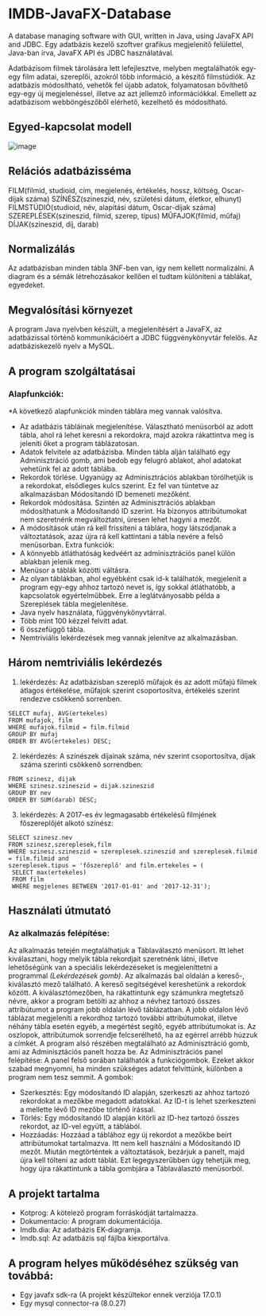 # IMDB-JavaFX-Database
A database managing software with GUI, written in Java, using JavaFX API and JDBC.
Egy adatbázis kezelő szoftver grafikus megjelenítő felülettel, Java-ban írva, JavaFX API és JDBC használatával.


Adatbázisom filmek tárolására lett lefejlesztve, melyben megtalálhatók egy-egy film adatai, szereplői, 
azokról több információ, a készítő filmstúdiók. Az adatbázis módosítható, vehetők fel újabb adatok, 
folyamatosan bővíthető egy-egy új megjelenéssel, illetve az azt jellemző információkkal. Emellett az 
adatbázisom webböngészőből elérhető, kezelhető és módosítható. 

## Egyed-kapcsolat modell
![image](https://user-images.githubusercontent.com/86327017/169144707-98ba52b8-8483-4fe1-b7cf-8850f52ac742.png)



## Relációs adatbázisséma 
FILM(filmid, studioid, cím, megjelenés, értékelés, hossz, költség, Oscar-díjak száma) 
SZÍNÉSZ(szineszid, név, születési dátum, életkor, elhunyt) 
FILMSTÚDIÓ(studioid, név, alapítási dátum, Oscar-díjak száma) 
SZEREPLÉSEK(szineszid, filmid, szerep, típus) 
MŰFAJOK(filmid, műfaj) 
DÍJAK(szineszid, díj, darab) 
 
 
## Normalizálás 
Az adatbázisban minden tábla 3NF-ben van, így nem kellett normalizálni. A diagram és a sémák 
létrehozásakor kellően el tudtam különíteni a táblákat, egyedeket. 


## Megvalósítási környezet 
A program Java nyelvben készült, a megjelenítésért a JavaFX, az adatbázissal történő kommunikációért a 
JDBC függvénykönyvtár felelős. Az adatbáziskezelő nyelv a MySQL. 


## A program szolgáltatásai 
### Alapfunkciók:

*A következő alapfunkciók minden táblára meg vannak valósítva.
- Az adatbázis tábláinak megjelenítése. 
Választható menüsorból az adott tábla, ahol rá lehet keresni a rekordokra, majd azokra 
rákattintva meg is jeleníti őket a program táblázatosan. 
- Adatok felvitele az adatbázisba. 
Minden tábla alján található egy Adminisztráció gomb, ami bedob egy felugró ablakot, ahol 
adatokat vehetünk fel az adott táblába. 
- Rekordok törlése. 
Ugyanúgy az Adminisztrációs ablakban törölhetjük is a rekordokat, elsődleges kulcs szerint. Ez fel 
van tüntetve az alkalmazásban Módosítandó ID bemeneti mezőként. 
- Rekordok módosítása. 
Szintén az Adminisztrációs ablakban módosíthatunk a Módosítandó ID szerint. Ha bizonyos 
attribútumokat nem szeretnénk megváltoztatni, üresen lehet hagyni a mezőt. 
- A módosítások után rá kell frissíteni a táblára, hogy látszódjanak a változtatások, azaz újra rá 
kell kattintani a tábla nevére a felső menüsorban. 
Extra funkciók: 
- A könnyebb átláthatóság kedvéért az adminisztrációs panel külön ablakban jelenik meg. 
- Menüsor a táblák közötti váltásra. 
- Az olyan táblákban, ahol egyébként csak id-k találhatók, megjelenít a program egy-egy ahhoz 
tartozó nevet is, így sokkal átláthatóbb, a kapcsolatok egyértelműbbek. Erre a leglátványosabb 
példa a Szereplések tábla megjelenítése. 
- Java nyelv használata, függvénykönyvtárral. 
- Több mint 100 kézzel felvitt adat. 
- 6 összefüggő tábla. 
- Nemtriviális lekérdezések meg vannak jelenítve az alkalmazásban. 
 

## Három nemtriviális lekérdezés 
1. lekérdezés: Az adatbázisban szereplő műfajok és az adott műfajú filmek átlagos 
értékelése, műfajok szerint csoportosítva, értékelés szerint rendezve csökkenő 
sorrenben.
```
SELECT mufaj, AVG(ertekeles) 
FROM mufajok, film 
WHERE mufajok.filmid = film.filmid 
GROUP BY mufaj 
ORDER BY AVG(ertekeles) DESC; 
```
2. lekérdezés: A színészek díjainak száma, név szerint csoportosítva, díjak száma szerinti csökkenő sorrendben:
```SELECT nev, SUM(darab) 
FROM szinesz, dijak 
WHERE szinesz.szineszid = dijak.szineszid 
GROUP BY nev 
ORDER BY SUM(darab) DESC;
```
3. lekérdezés: A 2017-es év legmagasabb értékelésű filmjének főszereplőjét alkotó színész: 
```
SELECT szinesz.nev 
FROM szinesz,szereplesek,film 
WHERE szinesz.szineszid = szereplesek.szineszid and szereplesek.filmid = film.filmid and 
szereplesek.tipus = 'főszereplő' and film.ertekeles = ( 
 SELECT max(ertekeles) 
 FROM film 
 WHERE megjelenes BETWEEN '2017-01-01' and '2017-12-31'); 
 ```


## Használati útmutató 
### Az alkalmazás felépítése: 
Az alkalmazás tetején megtalálhatjuk a Táblaválasztó menüsort. Itt lehet kiválasztani, hogy melyik tábla 
rekordjait szeretnénk látni, illetve lehetőségünk van a speciális lekérdezéseket is megjeleníttetni a 
programmal *(Lekérdezések gomb)*. 
Az alkalmazás bal oldalán a kereső-, kiválasztó mező található. A kereső segítségével kereshetünk a 
rekordok között. A kiválasztómezőben, ha rákattintunk egy számunkra megtetsző névre, akkor a 
program betölti az ahhoz a névhez tartozó összes attribútumot a program jobb oldalán lévő táblázatban. 
A jobb oldalon lévő táblázat megjeleníti a rekordhoz tartozó további attribútumokat, illetve néhány 
tábla esetén egyéb, a megértést segítő, egyéb attribútumokat is. Az oszlopok, attribútumok sorrendje 
felcserélhető, ha az egérrel arrébb húzzuk a címkét. 
A program alsó részében megtalálható az Adminisztráció gomb, ami az Adminisztációs panelt hozza be. 
Az Adminisztrációs panel felépítése: 
A panel felső sorában találhatók a funkciógombok. Ezeket akkor szabad megnyomni, ha minden 
szükséges adatot felvittünk, különben a program nem tesz semmit. A gombok: 

- Szerkesztés: Egy módosítandó ID alapján, szerkeszti az ahhoz tartozó rekordokat a 
mezőkbe megadott adatokkal. Az ID-t is lehet szerkeszteni a mellette lévő ID mezőbe 
történő írással. 
- Törlés: Egy módosítandó ID alapján kitörli az ID-hez tartozó összes rekordot, az ID-vel 
együtt, a táblából. 
- Hozzáadás: Hozzáad a táblához egy új rekordot a mezőkbe beírt attribútumokat 
tartalmazva. Itt nem kell használni a Módosítandó ID mezőt. 
Miután megtörténtek a változtatások, bezárjuk a panelt, majd újra kell tölteni az adott táblát. Ezt 
legegyszerűbben úgy tehetjük meg, hogy újra rákattintunk a tábla gombjára a Táblaválasztó 
menüsorból. 

## A projekt tartalma
- Kotprog: A kötelező program forráskódját tartalmazza. 
- Dokumentacio: A program dokumentációja. 
- Imdb.dia: Az adatbázis EK-diagramja. 
- Imdb.sql: Az adatbázis sql fájlba kiexportálva. 

## A program helyes működéséhez szükség van továbbá:
- Egy javafx sdk-ra (A projekt készültekor ennek verziója 17.0.1)
- Egy mysql connector-ra (8.0.27)
